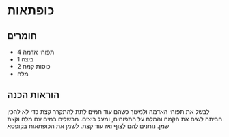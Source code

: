 # כופתאות

## חומרים

- 4 תפוחי אדמה
- 1 ביצה
- 2 כוסות קמח
- מלח

## הוראות הכנה

לבשל את תפוחי האדמה ולמעוך כשהם עוד חמים
לתת להתקרר קצת כדי לא להכין חביתה
לשים את הקמח והמלח על התפוחים, ומעל ביצים.
מבשלים במים עם מלח וקצת שמן.
נותנים להם לצוף ואז עוד קצת.
לשמן את הכופתאות בקופסא
